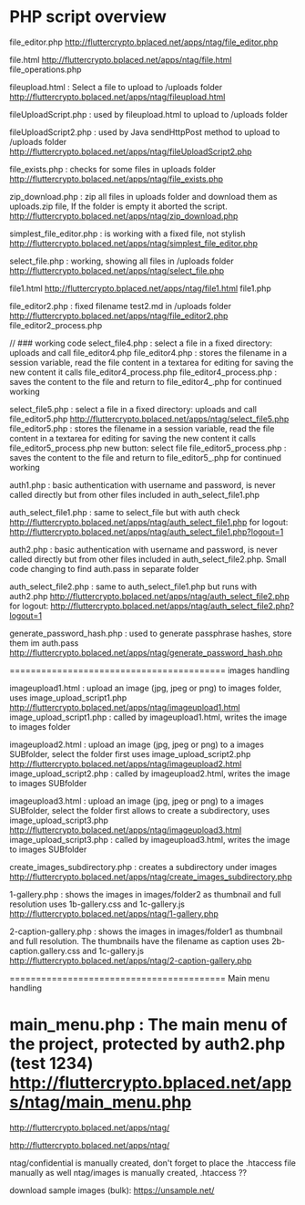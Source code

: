 # PHP script overview

file_editor.php
http://fluttercrypto.bplaced.net/apps/ntag/file_editor.php

file.html
http://fluttercrypto.bplaced.net/apps/ntag/file.html
file_operations.php



fileupload.html : Select a file to upload to /uploads folder
http://fluttercrypto.bplaced.net/apps/ntag/fileupload.html

fileUploadScript.php : used by fileupload.html to upload to /uploads folder

fileUploadScript2.php : used by Java sendHttpPost method to upload to /uploads folder
http://fluttercrypto.bplaced.net/apps/ntag/fileUploadScript2.php





file_exists.php : checks for some files in uploads folder
http://fluttercrypto.bplaced.net/apps/ntag/file_exists.php

zip_download.php : zip all files in uploads folder and download them as uploads.zip file,
If the folder is empty it aborted the script.
http://fluttercrypto.bplaced.net/apps/ntag/zip_download.php

simplest_file_editor.php : is working with a fixed file, not stylish
http://fluttercrypto.bplaced.net/apps/ntag/simplest_file_editor.php

select_file.php : working, showing all files in /uploads folder
http://fluttercrypto.bplaced.net/apps/ntag/select_file.php

file1.html
http://fluttercrypto.bplaced.net/apps/ntag/file1.html
file1.php

file_editor2.php : fixed filename test2.md in /uploads folder
http://fluttercrypto.bplaced.net/apps/ntag/file_editor2.php
file_editor2_process.php

// ### working code
select_file4.php : select a file in a fixed directory: uploads and call file_editor4.php
file_editor4.php : stores the filename in a session variable, read the file content in a textarea for editing
                   for saving the new content it calls file_editor4_process.php 
file_editor4_process.php : saves the content to the file and return to file_editor4_.php for continued working

select_file5.php : select a file in a fixed directory: uploads and call file_editor5.php
http://fluttercrypto.bplaced.net/apps/ntag/select_file5.php
file_editor5.php : stores the filename in a session variable, read the file content in a textarea for editing
                   for saving the new content it calls file_editor5_process.php
                   new button: select file
file_editor5_process.php : saves the content to the file and return to file_editor5_.php for continued working

auth1.php : basic authentication with username and password, is never called directly but from other files
            included in auth_select_file1.php

auth_select_file1.php : same to select_file but with auth check
http://fluttercrypto.bplaced.net/apps/ntag/auth_select_file1.php
for logout:
http://fluttercrypto.bplaced.net/apps/ntag/auth_select_file1.php?logout=1

auth2.php : basic authentication with username and password, is never called directly but from other files
            included in auth_select_file2.php. Small code changing to find auth.pass in separate folder

auth_select_file2.php : same to auth_select_file1.php but runs with auth2.php
http://fluttercrypto.bplaced.net/apps/ntag/auth_select_file2.php
for logout:
http://fluttercrypto.bplaced.net/apps/ntag/auth_select_file2.php?logout=1

generate_password_hash.php : used to generate passphrase hashes, store them im auth.pass
http://fluttercrypto.bplaced.net/apps/ntag/generate_password_hash.php

=========================================
images handling

imageupload1.html : upload an image (jpg, jpeg or png) to images folder, uses image_upload_script1.php
http://fluttercrypto.bplaced.net/apps/ntag/imageupload1.html
image_upload_script1.php : called by imageupload1.html, writes the image to images folder

imageupload2.html : upload an image (jpg, jpeg or png) to a images SUBfolder, select the folder first 
                    uses image_upload_script2.php
http://fluttercrypto.bplaced.net/apps/ntag/imageupload2.html
image_upload_script2.php : called by imageupload2.html, writes the image to images SUBfolder

imageupload3.html : upload an image (jpg, jpeg or png) to a images SUBfolder, select the folder first
                    allows to create a subdirectory, uses image_upload_script3.php
http://fluttercrypto.bplaced.net/apps/ntag/imageupload3.html
image_upload_script3.php : called by imageupload3.html, writes the image to images SUBfolder

create_images_subdirectory.php : creates a subdirectory under images
http://fluttercrypto.bplaced.net/apps/ntag/create_images_subdirectory.php

1-gallery.php : shows the images in images/folder2 as thumbnail and full resolution
                uses 1b-gallery.css and 1c-gallery.js
http://fluttercrypto.bplaced.net/apps/ntag/1-gallery.php

2-caption-gallery.php : shows the images in images/folder1 as thumbnail and full resolution. The
                        thumbnails have the filename as caption
                        uses 2b-caption.gallery.css and 1c-gallery.js
http://fluttercrypto.bplaced.net/apps/ntag/2-caption-gallery.php


=========================================
Main menu handling

main_menu.php : The main menu of the project, protected by auth2.php (test 1234)
http://fluttercrypto.bplaced.net/apps/ntag/main_menu.php
=========================================


http://fluttercrypto.bplaced.net/apps/ntag/

http://fluttercrypto.bplaced.net/apps/ntag/

ntag/confidential is manually created, don't forget to place the .htaccess file manually as well
ntag/images is manually created, .htaccess ??

download sample images (bulk): https://unsample.net/

